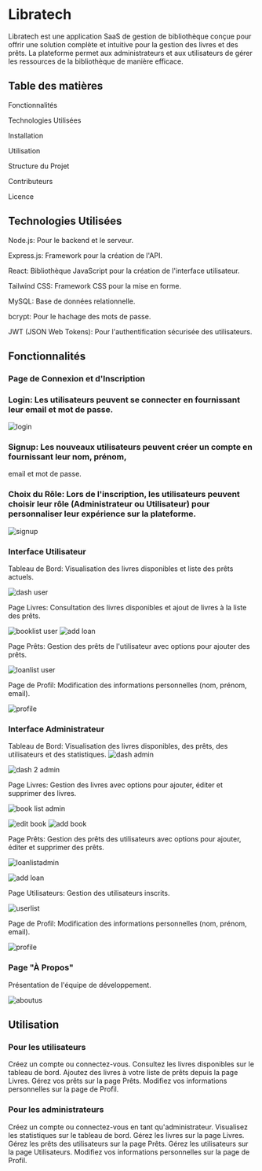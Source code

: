 # Libratech
Libratech est une application SaaS de gestion de bibliothèque conçue pour offrir une solution complète et intuitive 
pour la gestion des livres et des prêts. La plateforme permet aux administrateurs et aux utilisateurs de gérer les 
ressources de la bibliothèque de manière efficace.

## Table des matières

Fonctionnalités

Technologies Utilisées

Installation

Utilisation

Structure du Projet

Contributeurs

Licence


## Technologies Utilisées

Node.js: Pour le backend et le serveur.

Express.js: Framework pour la création de l'API.

React: Bibliothèque JavaScript pour la création de l'interface utilisateur.

Tailwind CSS: Framework CSS pour la mise en forme.

MySQL: Base de données relationnelle.

bcrypt: Pour le hachage des mots de passe.

JWT (JSON Web Tokens): Pour l'authentification sécurisée des utilisateurs.

## Fonctionnalités

### Page de Connexion et d'Inscription

### Login: Les utilisateurs peuvent se connecter en fournissant leur email et mot de passe.
![login](https://github.com/Emanejalal/Library-management/assets/155189345/ee1d5de4-58fc-461b-bf10-252c4bb640a5)

### Signup: Les nouveaux utilisateurs peuvent créer un compte en fournissant leur nom, prénom,
email et mot de passe.
### Choix du Rôle: Lors de l'inscription, les utilisateurs peuvent choisir leur rôle (Administrateur ou Utilisateur) pour personnaliser leur expérience sur la plateforme.

![signup](https://github.com/Emanejalal/Library-management/assets/155189345/36ca2ce1-ef8d-45fe-accb-6220afede93a)



### Interface Utilisateur

Tableau de Bord: Visualisation des livres disponibles et liste des prêts actuels.

![dash user](https://github.com/Emanejalal/Library-management/assets/155189345/d3d8370b-b3fb-4788-be66-ef90fd99366d)


Page Livres: Consultation des livres disponibles et ajout de livres à la liste des prêts.

![booklist user](https://github.com/Emanejalal/Library-management/assets/155189345/eba59f23-c21d-46cc-a434-481a17b7e013)
![add loan](https://github.com/Emanejalal/Library-management/assets/155189345/582d7c94-5e83-4a48-8bcc-dac126e284bc)

Page Prêts: Gestion des prêts de l'utilisateur avec options pour ajouter des prêts.

![loanlist user](https://github.com/Emanejalal/Library-management/assets/155189345/b71e5bd0-f797-4b27-b069-a617ba42669f)



Page de Profil: Modification des informations personnelles (nom, prénom, email).

![profile](https://github.com/Emanejalal/Library-management/assets/155189345/2a5aaf14-18cc-41f2-b1d6-ed56502788b7)


### Interface Administrateur

Tableau de Bord: Visualisation des livres disponibles, des prêts, des utilisateurs et des statistiques.
![dash admin](https://github.com/Emanejalal/Library-management/assets/155189345/127c40eb-f759-42eb-9141-ab959e535515)

![dash 2 admin](https://github.com/Emanejalal/Library-management/assets/155189345/a5b55c6b-b83a-4504-b4ed-fd89db7f05ae)



Page Livres: Gestion des livres avec options pour ajouter, éditer et supprimer des livres.

![book list admin](https://github.com/Emanejalal/Library-management/assets/155189345/6306b838-20c3-4507-866d-48f36f5159d9)

![edit book](https://github.com/Emanejalal/Library-management/assets/155189345/69127913-c99b-497b-8308-9c03c837fa9e)
![add book](https://github.com/Emanejalal/Library-management/assets/155189345/98592fe0-f014-46c0-9fd4-9f328ab32920)


Page Prêts: Gestion des prêts des utilisateurs avec options pour ajouter, éditer et supprimer des prêts.

![loanlistadmin](https://github.com/Emanejalal/Library-management/assets/155189345/bfce41b2-8e65-4dff-a675-c3873c4a7963)

![add loan](https://github.com/Emanejalal/Library-management/assets/155189345/160fe207-a52c-4d0b-880a-5b22c12c9571)


Page Utilisateurs: Gestion des utilisateurs inscrits.

![userlist](https://github.com/Emanejalal/Library-management/assets/155189345/edceb3b7-c0e9-4d3d-b402-1793899bd47b)



Page de Profil: Modification des informations personnelles (nom, prénom, email).

![profile](https://github.com/Emanejalal/Library-management/assets/155189345/b9547052-4a27-4e79-9b58-0bd0be9473d1)


### Page "À Propos"

Présentation de l'équipe de développement.

![aboutus](https://github.com/Emanejalal/Library-management/assets/155189345/0cb8e4ab-f36c-40f8-8fdb-537d187fe76d)



## Utilisation

### Pour les utilisateurs

Créez un compte ou connectez-vous.
Consultez les livres disponibles sur le tableau de bord.
Ajoutez des livres à votre liste de prêts depuis la page Livres.
Gérez vos prêts sur la page Prêts.
Modifiez vos informations personnelles sur la page de Profil.

### Pour les administrateurs

Créez un compte ou connectez-vous en tant qu'administrateur.
Visualisez les statistiques sur le tableau de bord.
Gérez les livres sur la page Livres.
Gérez les prêts des utilisateurs sur la page Prêts.
Gérez les utilisateurs sur la page Utilisateurs.
Modifiez vos informations personnelles sur la page de Profil.






